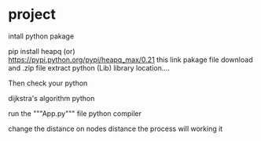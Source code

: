 # project

intall python pakage 

pip install heapq
          (or)          
https://pypi.python.org/pypi/heapq_max/0.21
      this link pakage file download and .zip file extract python (Lib) library location....
      
Then check your python 


dijkstra's algorithm python

run the """App.py""" file python compiler 


change the distance on nodes distance the process will working it 

